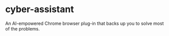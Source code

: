 # cyber-assistant
An AI-empowered Chrome browser plug-in that backs up you to solve most of the problems.
